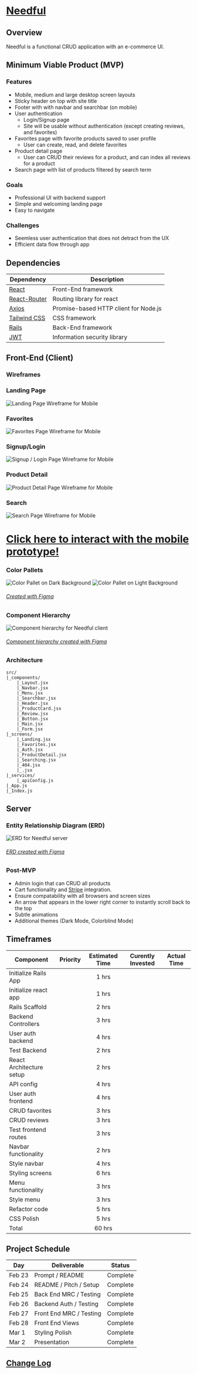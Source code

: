 # [**Needful**]()

## Overview
Needful is a functional CRUD application with an e-commerce UI.

## Minimum Viable Product (MVP)
### Features
- Mobile, medium and large desktop screen layouts
- Sticky header on top with site title
- Footer with with navbar and searchbar (on mobile)
- User authentication
    - Login/Signup page
    - Site will be usable without authentication (except creating reviews, and favorites)
- Favorites page with favorite products saved to user profile
    - User can create, read, and delete favorites
- Product detail page
    - User can CRUD their reviews for a product, and can index all reviews for a product
- Search page with list of products filtered by search term

### Goals
- Professional UI with backend support
- Simple and welcoming landing page
- Easy to navigate

### Challenges
- Seemless user authentication that does not detract from the UX
- Efficient data flow through app

## Dependencies
|  Dependency       | Description
| ---               | --- |
| [React](https://reactjs.org/)             | Front-End framework
| [React-Router](https://reactrouter.com/docs/en/v6)       | Routing library for react
| [Axios](https://axios-http.com/docs/intro)             | Promise-based HTTP client for Node.js
| [Tailwind CSS](https://tailwindcss.com/)      | CSS framework
| [Rails](https://rubyonrails.org/)             | Back-End framework
| [JWT](https://jwt.io/)               | Information security library

## Front-End (Client)

### Wireframes

### Landing Page
![Landing Page Wireframe for Mobile](./.github/img/Landing_Page.png)

### Favorites
![Favorites Page Wireframe for Mobile](./.github/img/Favorites.png)

### Signup/Login
![Signup / Login Page Wireframe for Mobile](./.github/img/Signup.png)

### Product Detail
![Product Detail Page Wireframe for Mobile](./.github/img/Product_Detail.png)

### Search
![Search Page Wireframe for Mobile](./.github/img/Search.png)

# [Click here to interact with the mobile prototype!](https://www.figma.com/proto/M9wSQ8KucArHmTwo4EC40p/Needful?node-id=12%3A103&scaling=scale-down&page-id=0%3A1&starting-point-node-id=12%3A213)

### Color Pallets
![Color Pallet on Dark Background](./.github/img/Pallet_DARK.png)
![Color Pallet on Light Background](./.github/img/Pallet_LIGHT.png)

###### [Created with Figma](https://figma.com/) 

### Component Hierarchy
![Component hierarchy for Needful client](./.github/img/Component_Hierarchy.png)
###### [Component hierarchy created with Figma](https://www.figma.com/)

### Architecture
```
src/
|_components/
    |_Layout.jsx
    |_Navbar.jsx
    |_Menu.jsx
    |_Searchbar.jsx
    |_Header.jsx
    |_ProductCard.jsx
    |_Review.jsx
    |_Button.jsx
    |_Main.jsx
    |_Form.jsx
|_screens/
    |_Landing.jsx
    |_Favorites.jsx
    |_Auth.jsx
    |_ProductDetail.jsx
    |_Searching.jsx
    |_404.jsx
    |_.jsx
|_services/
    |_apiConfig.js
|_App.js
|_Index.js
```

## Server
### Entity Relationship Diagram (ERD)
![ERD for Needful server](./.github/img/erd.png)
###### [ERD created with Figma](https://www.figma.com/)

### Post-MVP
- Admin login that can CRUD all products
- Cart functionality and [Stripe](https://stripe.com/) integration.
- Ensure compatability with all browsers and screen sizes
- An arrow that appears in the lower right corner to instantly scroll back to the top
- Subtle animations
- Additional themes (Dark Mode, Colorblind Mode)

## Timeframes

| Component                 | Priority  | Estimated Time    | Curently Invested | Actual Time   |
| ---                       | :---:     |  :---:            | :---:             | :---:         |
| Initialize Rails App      |           |     1 hrs         |                   |               |
| Initialize react app      |           |     1 hrs         |                   |               |
| Rails Scaffold            |           |     2 hrs         |                   |               |
| Backend Controllers       |           |     3 hrs         |                   |               |
| User auth backend         |           |     4 hrs         |                   |               |
| Test Backend              |           |     2 hrs         |                   |               |
| React Architecture setup  |           |     2 hrs         |                   |               |
| API config                |           |     4 hrs         |                   |               |
| User auth frontend        |           |     4 hrs         |                   |               |
| CRUD favorites            |           |     3 hrs         |                   |               |
| CRUD reviews              |           |     3 hrs         |                   |               |
| Test frontend routes      |           |     3 hrs         |                   |               |
| Navbar functionality      |           |     2 hrs         |                   |               |
| Style navbar              |           |     4 hrs         |                   |               |
| Styling screens           |           |     6 hrs         |                   |               |
| Menu functionality        |           |     3 hrs         |                   |               |
| Style menu                |           |     3 hrs         |                   |               |
| Refactor code             |           |     5 hrs         |                   |               |
| CSS Polish                |           |     5 hrs         |                   |               |
| Total                     |           |     60 hrs        |                   |               |

## Project Schedule

|  Day  | Deliverable   | Status
| ---   | ---           | --- |
|Feb 23 | Prompt / README           | Complete
|Feb 24 | README / Pitch / Setup    | Complete
|Feb 25 | Back End MRC / Testing    | Complete
|Feb 26 | Backend Auth / Testing    | Complete
|Feb 27 | Front End MRC / Testing   | Complete
|Feb 28 | Front End Views           | Complete
|Mar 1  | Styling Polish            | Complete
|Mar 2  | Presentation              | Complete

## [Change Log](https://github.com/nickdbmiller/needful/commits/main)
